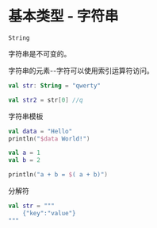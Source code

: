 # 基本类型 - 字符串


`String`

字符串是不可变的。 

字符串的元素--字符可以使用索引运算符访问。 

```kotlin
val str: String = "qwerty"

val str2 = str[0] //q
```



字符串模板

```kotlin
val data = "Hello"
println("$data World!")
```

```kotlin
val a = 1
val b = 2

println("a + b = $( a + b)")
```



分解符

```kotlin
val str = """
	{"key":"value"}
"""
```

